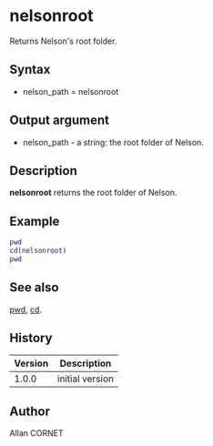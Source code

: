 # nelsonroot

Returns Nelson's root folder.

## Syntax

- nelson_path = nelsonroot

## Output argument

- nelson_path - a string: the root folder of Nelson.

## Description

  <p><b>nelsonroot</b> returns the root folder of Nelson.</p>

## Example

```matlab
pwd
cd(nelsonroot)
pwd
```

## See also

[pwd](../files_folders_functions/pwd.md), [cd](../files_folders_functions/cd.md).

## History

| Version | Description     |
| ------- | --------------- |
| 1.0.0   | initial version |

## Author

Allan CORNET

